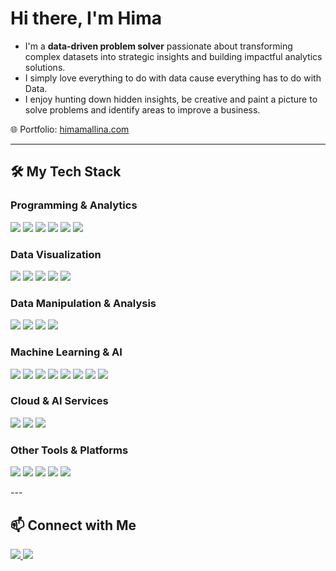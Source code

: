 # Hi there, I'm Hima

- I'm a **data-driven problem solver** passionate about transforming complex datasets into strategic insights and building impactful analytics solutions.
- I simply love everything to do with data cause everything has to do with Data. 
- I enjoy hunting down hidden insights, be creative and paint a picture to solve problems and identify areas to improve a business. 

🌐 Portfolio: [himamallina.com](https://himamallina.com)  

---

## 🛠️ My Tech Stack

### Programming & Analytics
<p align="left">
  <img src="https://img.shields.io/badge/Python-3776AB?style=for-the-badge&logo=python&logoColor=white" />
  <img src="https://img.shields.io/badge/SQL-4479A1?style=for-the-badge&logo=postgresql&logoColor=white" />
  <img src="https://img.shields.io/badge/R-276DC3?style=for-the-badge&logo=r&logoColor=white" />
  <img src="https://img.shields.io/badge/Jupyter-F37626?style=for-the-badge&logo=jupyter&logoColor=white" />
  <img src="https://img.shields.io/badge/Excel-217346?style=for-the-badge&logo=microsoft-excel&logoColor=white" />
  <img src="https://img.shields.io/badge/SAS%20Viya-0530AD?style=for-the-badge&logo=sas&logoColor=white" />
</p>

### Data Visualization
<p align="left">
  <img src="https://img.shields.io/badge/Power%20BI-F2C811?style=for-the-badge&logo=microsoft-power-bi&logoColor=black" />
  <img src="https://img.shields.io/badge/Matplotlib-11557C?style=for-the-badge&logo=matplotlib&logoColor=white" />
  <img src="https://img.shields.io/badge/Seaborn-1E90FF?style=for-the-badge&logo=seaborn&logoColor=white" />
  <img src="https://img.shields.io/badge/Plotly-3F4F75?style=for-the-badge&logo=plotly&logoColor=white" />
  <img src="https://img.shields.io/badge/Tableau-E97627?style=for-the-badge&logo=tableau&logoColor=white" />
</p>

### Data Manipulation & Analysis
<p align="left">
  <img src="https://img.shields.io/badge/Pandas-150458?style=for-the-badge&logo=pandas&logoColor=white" />
  <img src="https://img.shields.io/badge/NumPy-013243?style=for-the-badge&logo=numpy&logoColor=white" />
  <img src="https://img.shields.io/badge/Scikit--Learn-F7931E?style=for-the-badge&logo=scikit-learn&logoColor=white" />
  <img src="https://img.shields.io/badge/ETL-6C6C6C?style=for-the-badge&logo=apacheairflow&logoColor=white" />
</p>

### Machine Learning & AI
<p align="left">
  <img src="https://img.shields.io/badge/TensorFlow-FF6F00?style=for-the-badge&logo=tensorflow&logoColor=white" />
  <img src="https://img.shields.io/badge/Keras-D00000?style=for-the-badge&logo=keras&logoColor=white" />
  <img src="https://img.shields.io/badge/PyTorch-EE4C2C?style=for-the-badge&logo=PyTorch&logoColor=white" />
  <img src="https://img.shields.io/badge/OpenCV-5C3EE8?style=for-the-badge&logo=opencv&logoColor=white" />
  <img src="https://img.shields.io/badge/XGBoost-FF8000?style=for-the-badge&logoColor=white" />
  <img src="https://img.shields.io/badge/LightGBM-00FF7F?style=for-the-badge&logoColor=white" />
  <img src="https://img.shields.io/badge/NLTK-8C1515?style=for-the-badge&logo=python&logoColor=white" />
  <img src="https://img.shields.io/badge/Spacy-FF6600?style=for-the-badge&logo=python&logoColor=white" />
</p>

### Cloud & AI Services
<p align="left">
  <img src="https://img.shields.io/badge/AWS-Amazon%20SageMaker-FF9900?style=for-the-badge&logo=amazon-aws&logoColor=white" />
  <img src="https://img.shields.io/badge/Azure-AI-007FFF?style=for-the-badge&logo=microsoft-azure&logoColor=white" />
  <img src="https://img.shields.io/badge/Google%20Cloud-AI-4285F4?style=for-the-badge&logo=googlecloud&logoColor=white" />
</p>

### Other Tools & Platforms
<p align="left">
  <img src="https://img.shields.io/badge/Git-F05032?style=for-the-badge&logo=git&logoColor=white" />
  <img src="https://img.shields.io/badge/GitHub-181717?style=for-the-badge&logo=github&logoColor=white" />
  <img src="https://img.shields.io/badge/Docker-2496ED?style=for-the-badge&logo=docker&logoColor=white" />
  <img src="https://img.shields.io/badge/BigQuery-4285F4?style=for-the-badge&logo=google-bigquery&logoColor=white" />
  <img src="https://img.shields.io/badge/Snowflake-2681F7?style=for-the-badge&logo=snowflake&logoColor=white" />
</p>
---


## 📫 Connect with Me

<p align="left">
  <a href="https://www.linkedin.com/in/himarohini" target="_blank">
    <img src="https://img.shields.io/badge/LinkedIn-0077B5?style=for-the-badge&logo=linkedin&logoColor=white" />
  </a>
  <a href="https://www.himarohini.com" target="_blank">
    <img src="https://img.shields.io/badge/Website-4CAF50?style=for-the-badge&logo=google-chrome&logoColor=white" />
  </a>
</p>
 
